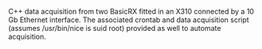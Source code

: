 C++ data acquisition from two BasicRX fitted in an X310 connected by a 10 Gb
Ethernet interface. The associated crontab and data acquisition script (assumes
/usr/bin/nice is suid root) provided as well to automate acquisition.


